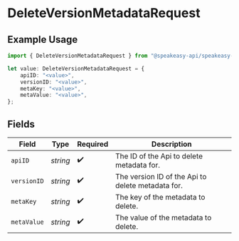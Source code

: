 # DeleteVersionMetadataRequest

## Example Usage

```typescript
import { DeleteVersionMetadataRequest } from "@speakeasy-api/speakeasy-client-sdk-typescript/sdk/models/operations";

let value: DeleteVersionMetadataRequest = {
    apiID: "<value>",
    versionID: "<value>",
    metaKey: "<value>",
    metaValue: "<value>",
};
```

## Fields

| Field                                             | Type                                              | Required                                          | Description                                       |
| ------------------------------------------------- | ------------------------------------------------- | ------------------------------------------------- | ------------------------------------------------- |
| `apiID`                                           | *string*                                          | :heavy_check_mark:                                | The ID of the Api to delete metadata for.         |
| `versionID`                                       | *string*                                          | :heavy_check_mark:                                | The version ID of the Api to delete metadata for. |
| `metaKey`                                         | *string*                                          | :heavy_check_mark:                                | The key of the metadata to delete.                |
| `metaValue`                                       | *string*                                          | :heavy_check_mark:                                | The value of the metadata to delete.              |